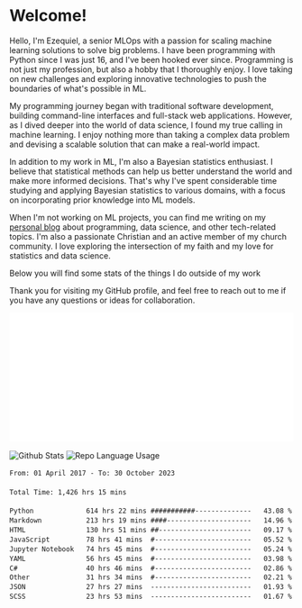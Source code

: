 # Welcome!

Hello, I'm Ezequiel, a senior MLOps with a passion for scaling machine learning solutions to solve big problems. I have been programming with Python since I was just 16, and I've been hooked ever since. Programming is not just my profession, but also a hobby that I thoroughly enjoy. I love taking on new challenges and exploring innovative technologies to push the boundaries of what's possible in ML.

My programming journey began with traditional software development, building command-line interfaces and full-stack web applications. However, as I dived deeper into the world of data science, I found my true calling in machine learning. I enjoy nothing more than taking a complex data problem and devising a scalable solution that can make a real-world impact.

In addition to my work in ML, I'm also a Bayesian statistics enthusiast. I believe that statistical methods can help us better understand the world and make more informed decisions. That's why I've spent considerable time studying and applying Bayesian statistics to various domains, with a focus on incorporating prior knowledge into ML models.

When I'm not working on ML projects, you can find me writing on my [personal blog](https://elc.github.io) about programming, data science, and other tech-related topics. I'm also a passionate Christian and an active member of my church community. I love exploring the intersection of my faith and my love for statistics and data science.

Below you will find some stats of the things I do outside of my work

Thank you for visiting my GitHub profile, and feel free to reach out to me if you have any questions or ideas for collaboration.

![RSS Feed](metrics.plugin.rss.svg)

![Github Stats](https://github-readme-stats.vercel.app/api?username=elc&show_icons=true&theme=gruvbox&border_radius=20&include_all_commits=true&count_private=true&card_width=450) ![Repo Language Usage](https://github-readme-stats.vercel.app/api/top-langs?username=elc&show_icons=true&theme=gruvbox&border_radius=20&include_all_commits=true&count_private=true&layout=compact&langs_count=5&card_width=400)


<!--START_SECTION:waka-->

```txt
From: 01 April 2017 - To: 30 October 2023

Total Time: 1,426 hrs 15 mins

Python             614 hrs 22 mins ###########--------------   43.08 %
Markdown           213 hrs 19 mins ####---------------------   14.96 %
HTML               130 hrs 51 mins ##-----------------------   09.17 %
JavaScript         78 hrs 41 mins  #------------------------   05.52 %
Jupyter Notebook   74 hrs 45 mins  #------------------------   05.24 %
YAML               56 hrs 45 mins  #------------------------   03.98 %
C#                 40 hrs 46 mins  #------------------------   02.86 %
Other              31 hrs 34 mins  #------------------------   02.21 %
JSON               27 hrs 27 mins  -------------------------   01.93 %
SCSS               23 hrs 53 mins  -------------------------   01.67 %
```

<!--END_SECTION:waka-->
